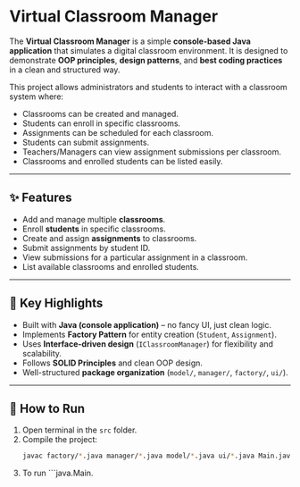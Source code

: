 # Virtual Classroom Manager  

The **Virtual Classroom Manager** is a simple **console-based Java application** that simulates a digital classroom environment. It is designed to demonstrate **OOP principles**, **design patterns**, and **best coding practices** in a clean and structured way.  

This project allows administrators and students to interact with a classroom system where:  
-  Classrooms can be created and managed.  
-  Students can enroll in specific classrooms.  
-  Assignments can be scheduled for each classroom.  
-  Students can submit assignments.  
-  Teachers/Managers can view assignment submissions per classroom.  
-  Classrooms and enrolled students can be listed easily.  

---

## ✨ Features  
- Add and manage multiple **classrooms**.  
- Enroll **students** in specific classrooms.  
- Create and assign **assignments** to classrooms.  
- Submit assignments by student ID.  
- View submissions for a particular assignment in a classroom.  
- List available classrooms and enrolled students.  

---

## 🎯 Key Highlights  
- Built with **Java (console application)** – no fancy UI, just clean logic.  
- Implements **Factory Pattern** for entity creation (`Student`, `Assignment`).  
- Uses **Interface-driven design** (`IClassroomManager`) for flexibility and scalability.  
- Follows **SOLID Principles** and clean OOP design.  
- Well-structured **package organization** (`model/`, `manager/`, `factory/`, `ui/`).  

---

## 🚀 How to Run  
1. Open terminal in the `src` folder.  
2. Compile the project:
   ```bash
   javac factory/*.java manager/*.java model/*.java ui/*.java Main.java
3. To run ```java.Main.
